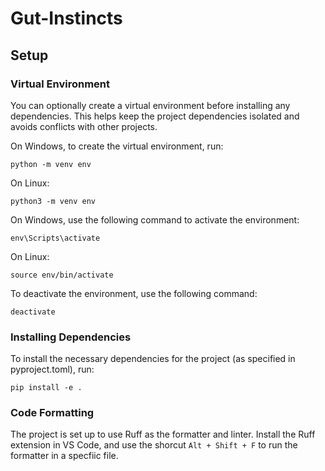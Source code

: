 # Gut-Instincts
## Setup
### Virtual Environment
You can optionally create a virtual environment before installing any dependencies. This helps keep the project dependencies isolated and avoids conflicts with other projects.

On Windows, to create the virtual environment, run:
```
python -m venv env
```
On Linux:
```
python3 -m venv env
```
On Windows, use the following command to activate the environment:
```
env\Scripts\activate
```
On Linux:
```
source env/bin/activate
```
To deactivate the environment, use the following command:
```
deactivate
```
### Installing Dependencies
To install the necessary dependencies for the project (as specified in pyproject.toml), run:
```
pip install -e .
```
### Code Formatting
The project is set up to use Ruff as the formatter and linter. Install the Ruff extension in VS Code, and use the shorcut `Alt + Shift + F` to run the formatter in a specfiic file.

